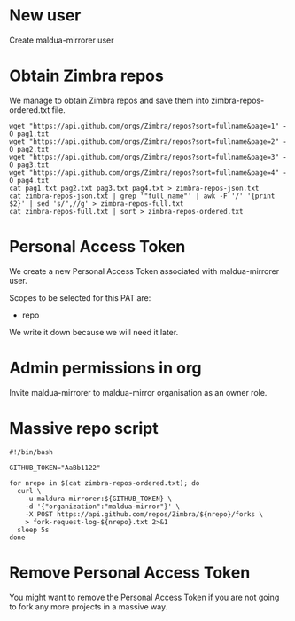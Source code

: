 # New user
Create maldua-mirrorer user

# Obtain Zimbra repos

We manage to obtain Zimbra repos and save them into zimbra-repos-ordered.txt file.
```
wget "https://api.github.com/orgs/Zimbra/repos?sort=fullname&page=1" -O pag1.txt
wget "https://api.github.com/orgs/Zimbra/repos?sort=fullname&page=2" -O pag2.txt
wget "https://api.github.com/orgs/Zimbra/repos?sort=fullname&page=3" -O pag3.txt
wget "https://api.github.com/orgs/Zimbra/repos?sort=fullname&page=4" -O pag4.txt
cat pag1.txt pag2.txt pag3.txt pag4.txt > zimbra-repos-json.txt
cat zimbra-repos-json.txt | grep '"full_name"' | awk -F '/' '{print $2}' | sed 's/",//g' > zimbra-repos-full.txt
cat zimbra-repos-full.txt | sort > zimbra-repos-ordered.txt
```

# Personal Access Token
We create a new Personal Access Token associated with maldua-mirrorer user.

Scopes to be selected for this PAT are:
* repo

We write it down because we will need it later.

# Admin permissions in org

Invite maldua-mirrorer to maldua-mirror organisation as an owner role.

# Massive repo script

```
#!/bin/bash

GITHUB_TOKEN="AaBb1122"

for nrepo in $(cat zimbra-repos-ordered.txt); do
  curl \
    -u maldura-mirrorer:${GITHUB_TOKEN} \
    -d '{"organization":"maldua-mirror"}' \
    -X POST https://api.github.com/repos/Zimbra/${nrepo}/forks \
    > fork-request-log-${nrepo}.txt 2>&1
  sleep 5s
done
```

# Remove Personal Access Token
You might want to remove the Personal Access Token if you are not going to fork any more projects in a massive way.

